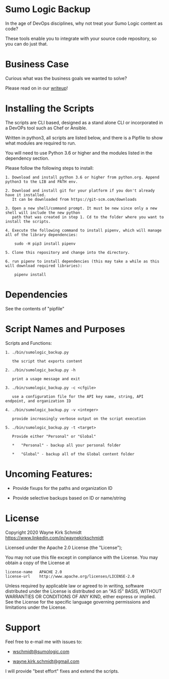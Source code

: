 Sumo Logic Backup
=================

In the age of DevOps disciplines, why not treat your Sumo Logic content as code?

These tools enable you to integrate with your source code repository, so you can do just that.

Business Case
=============

Curious what was the business goals we wanted to solve?

Please read on in our [writeup](doc/writeup.md)!

Installing the Scripts
=======================

The scripts are CLI based, designed as a stand alone CLI or incorporated in a DevOPs tool such as Chef or Ansible.

Written in python3, all scripts are listed below, and there is a Pipfile to show what modules are required to run.

You will need to use Python 3.6 or higher and the modules listed in the dependency section.  

Please follow the following steps to install:

    1. Download and install python 3.6 or higher from python.org. Append python3 to the LIB and PATH env.

    2. Download and install git for your platform if you don't already have it installed.
       It can be downloaded from https://git-scm.com/downloads
    
    3. Open a new shell/command prompt. It must be new since only a new shell will include the new python 
       path that was created in step 1. Cd to the folder where you want to install the scripts.
    
    4. Execute the following command to install pipenv, which will manage all of the library dependencies:
    
        sudo -H pip3 install pipenv 
 
    5. Clone this repository and change into the directory.

    6. run pipenv to install dependencies (this may take a while as this will download required libraries):

        pipenv install
        
Dependencies
============

See the contents of "pipfile"

Script Names and Purposes
=========================

Scripts and Functions:

    1. ./bin/sumologic_backup.py 

       the script that exports content

    2. ./bin/sumologic_backup.py -h
  
       print a usage message and exit

    3. ./bin/sumologic_backup.py -c <cfgile>

       use a configuration file for the API key name, string, API endpoint, and organization ID

    4. ./bin/sumologic_backup.py -v <integer>

       provide increasingly verbose output on the script execution

    5. ./bin/sumologic_backup.py -t <target>

       Provide either "Personal" or "Global"

       *   "Personal" - backup all your personal folder

       *   "Global" - backup all of the Global content folder

Uncoming Features:
==================

* Provide fixups for the paths and organization ID

* Provide selective backups based on ID or name/string

License
=======

Copyright 2020 Wayne Kirk Schmidt
https://www.linkedin.com/in/waynekirkschmidt

Licensed under the Apache 2.0 License (the "License");

You may not use this file except in compliance with the License.
You may obtain a copy of the License at

    license-name   APACHE 2.0
    license-url    http://www.apache.org/licenses/LICENSE-2.0

Unless required by applicable law or agreed to in writing, software
distributed under the License is distributed on an "AS IS" BASIS,
WITHOUT WARRANTIES OR CONDITIONS OF ANY KIND, either express or implied.
See the License for the specific language governing permissions and
limitations under the License.

Support
=======

Feel free to e-mail me with issues to: 

*    wschmidt@sumologic.com

*    wayne.kirk.schmidt@gmail.com

I will provide "best effort" fixes and extend the scripts.
